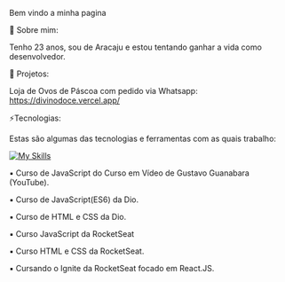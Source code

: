Bem vindo a minha pagina 

🦊 Sobre mim: 

Tenho 23 anos, sou de Aracaju e estou tentando ganhar a vida como desenvolvedor. 

🚀 Projetos:

Loja de Ovos de Páscoa com pedido via Whatsapp: https://divinodoce.vercel.app/

⚡Tecnologias: 

Estas são algumas das tecnologias e ferramentas com as quais trabalho: 

[![My Skills](https://skillicons.dev/icons?i=html,css,js,bootstrap,react,figma,nextjs,nodejs,git,github)](https://skillicons.dev) 

▪ Curso de JavaScript do Curso em Vídeo de Gustavo Guanabara (YouTube). 

▪ Curso de JavaScript(ES6) da Dio. 

▪ Curso de HTML e CSS da Dio. 

▪ Curso JavaScript da RocketSeat 

▪ Curso HTML e CSS da RocketSeat. 

▪ Cursando o Ignite da RocketSeat focado em React.JS.
